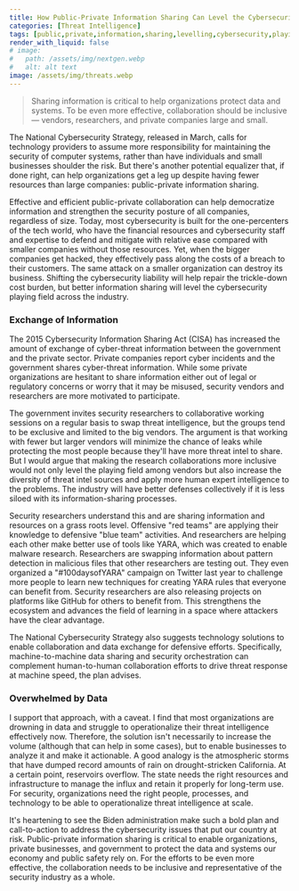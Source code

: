 ```yaml
---
title: How Public-Private Information Sharing Can Level the Cybersecurity Playing Field
categories: [Threat Intelligence]
tags: [public,private,information,sharing,levelling,cybersecurity,playing,field,threat,intelligence]
render_with_liquid: false
# image:
#   path: /assets/img/nextgen.webp
#   alt: alt text
image: /assets/img/threats.webp
---
```


> Sharing information is critical to help organizations protect data and systems. To be even more effective, collaboration should be inclusive — vendors, researchers, and private companies large and small.

The National Cybersecurity Strategy, released in March, calls for technology providers to assume more responsibility for maintaining the security of computer systems, rather than have individuals and small businesses shoulder the risk. But there's another potential equalizer that, if done right, can help organizations get a leg up despite having fewer resources than large companies: public-private information sharing.

Effective and efficient public-private collaboration can help democratize information and strengthen the security posture of all companies, regardless of size. Today, most cybersecurity is built for the one-percenters of the tech world, who have the financial resources and cybersecurity staff and expertise to defend and mitigate with relative ease compared with smaller companies without those resources. Yet, when the bigger companies get hacked, they effectively pass along the costs of a breach to their customers. The same attack on a smaller organization can destroy its business. Shifting the cybersecurity liability will help repair the trickle-down cost burden, but better information sharing will level the cybersecurity playing field across the industry.

### Exchange of Information

The 2015 Cybersecurity Information Sharing Act (CISA) has increased the amount of exchange of cyber-threat information between the government and the private sector. Private companies report cyber incidents and the government shares cyber-threat information. While some private organizations are hesitant to share information either out of legal or regulatory concerns or worry that it may be misused, security vendors and researchers are more motivated to participate.

The government invites security researchers to collaborative working sessions on a regular basis to swap threat intelligence, but the groups tend to be exclusive and limited to the big vendors. The argument is that working with fewer but larger vendors will minimize the chance of leaks while protecting the most people because they'll have more threat intel to share. But I would argue that making the research collaborations more inclusive would not only level the playing field among vendors but also increase the diversity of threat intel sources and apply more human expert intelligence to the problems. The industry will have better defenses collectively if it is less siloed with its information-sharing processes.

Security researchers understand this and are sharing information and resources on a grass roots level. Offensive "red teams" are applying their knowledge to defensive "blue team" activities. And researchers are helping each other make better use of tools like YARA, which was created to enable malware research. Researchers are swapping information about pattern detection in malicious files that other researchers are testing out. They even organized a "#100daysofYARA" campaign on Twitter last year to challenge more people to learn new techniques for creating YARA rules that everyone can benefit from. Security researchers are also releasing projects on platforms like GitHub for others to benefit from. This strengthens the ecosystem and advances the field of learning in a space where attackers have the clear advantage.

The National Cybersecurity Strategy also suggests technology solutions to enable collaboration and data exchange for defensive efforts. Specifically, machine-to-machine data sharing and security orchestration can complement human-to-human collaboration efforts to drive threat response at machine speed, the plan advises.

### Overwhelmed by Data

I support that approach, with a caveat. I find that most organizations are drowning in data and struggle to operationalize their threat intelligence effectively now. Therefore, the solution isn't necessarily to increase the volume (although that can help in some cases), but to enable businesses to analyze it and make it actionable. A good analogy is the atmospheric storms that have dumped record amounts of rain on drought-stricken California. At a certain point, reservoirs overflow. The state needs the right resources and infrastructure to manage the influx and retain it properly for long-term use. For security, organizations need the right people, processes, and technology to be able to operationalize threat intelligence at scale.

It's heartening to see the Biden administration make such a bold plan and call-to-action to address the cybersecurity issues that put our country at risk. Public-private information sharing is critical to enable organizations, private businesses, and government to protect the data and systems our economy and public safety rely on. For the efforts to be even more effective, the collaboration needs to be inclusive and representative of the security industry as a whole.